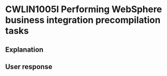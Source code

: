 # CWLIN1005I Performing WebSphere business integration precompilation tasks

## Explanation

## User response